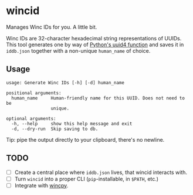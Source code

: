 # wincid

Manages Winc IDs for you. A little bit.

Winc IDs are 32-character hexadecimal string representations of UUIDs. This
tool generates one by way of [Python's uuid4 function](https://docs.python.org/3/library/uuid.html#uuid.uuid4)
and saves it in `iddb.json` together with a non-unique `human_name` of choice.

## Usage

```
usage: Generate Winc IDs [-h] [-d] human_name

positional arguments:
  human_name     Human-friendly name for this UUID. Does not need to be
                 unique.

optional arguments:
  -h, --help     show this help message and exit
  -d, --dry-run  Skip saving to db.
```

Tip: pipe the output directly to your clipboard, there's no newline.

## TODO

- [ ] Create a central place where `iddb.json` lives, that wincid interacts
      with.
- [ ] Turn `wincid` into a proper CLI (`pip`-installable, in `$PATH`, etc.)
- [ ] Integrate with [wincpy](https://github.com/WincAcademy/wincpy).
